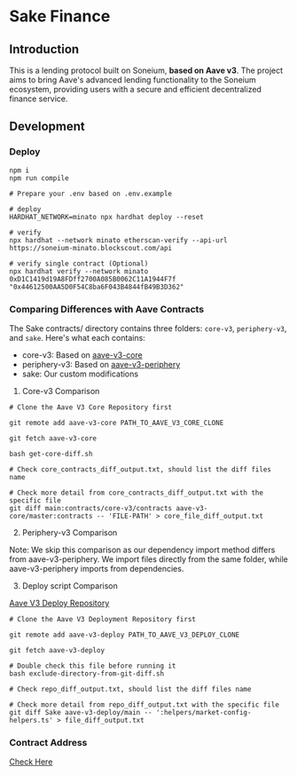 # Sake Finance 

## Introduction

This is a lending protocol built on Soneium, **based on Aave v3**. The project aims to bring Aave's advanced lending functionality to the Soneium ecosystem, providing users with a secure and efficient decentralized finance service. 

## Development

### Deploy

```CMD
npm i
npm run compile

# Prepare your .env based on .env.example

# deploy
HARDHAT_NETWORK=minato npx hardhat deploy --reset      

# verify 
npx hardhat --network minato etherscan-verify --api-url https://soneium-minato.blockscout.com/api

# verify single contract (Optional)
npx hardhat verify --network minato 0xD1C1419d19A8FDff2700A085B0062C11A1944F7f "0x44612500AA5D0F54C8ba6F043B4844fB49B3D362"
```

### Comparing Differences with Aave Contracts
The Sake contracts/ directory contains three folders: `core-v3`, `periphery-v3`, and `sake`. Here's what each contains:

- core-v3: Based on [aave-v3-core](https://github.com/aave/aave-v3-core/tree/master)
- periphery-v3: Based on [aave-v3-periphery](https://github.com/aave/aave-v3-periphery)
- sake: Our custom modifications

1. Core-v3 Comparison
```CMD
# Clone the Aave V3 Core Repository first

git remote add aave-v3-core PATH_TO_AAVE_V3_CORE_CLONE

git fetch aave-v3-core

bash get-core-diff.sh

# Check core_contracts_diff_output.txt, should list the diff files name

# Check more detail from core_contracts_diff_output.txt with the specific file
git diff main:contracts/core-v3/contracts aave-v3-core/master:contracts -- 'FILE-PATH' > core_file_diff_output.txt
```

2. Periphery-v3 Comparison

Note: We skip this comparison as our dependency import method differs from aave-v3-periphery. We import files directly from the same folder, while aave-v3-periphery imports from dependencies.

3. Deploy script Comparison

[Aave V3 Deploy Repository](https://github.com/aave/aave-v3-deploy)

```CMD
# Clone the Aave V3 Deployment Repository first

git remote add aave-v3-deploy PATH_TO_AAVE_V3_DEPLOY_CLONE

git fetch aave-v3-deploy

# Double check this file before running it
bash exclude-directory-from-git-diff.sh

# Check repo_diff_output.txt, should list the diff files name

# Check more detail from repo_diff_output.txt with the specific file
git diff Sake aave-v3-deploy/main -- ':helpers/market-config-helpers.ts' > file_diff_output.txt
```

### Contract Address 
[Check Here](https://dev-docs.sakefinance.com/docs/dev-docs/contract-addresses/)